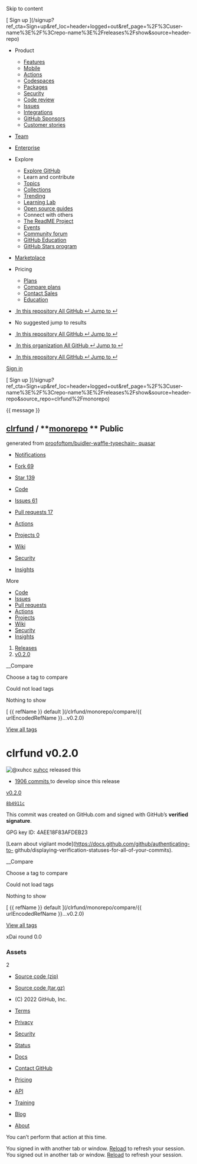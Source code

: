 Skip to content

[ ](https://github.com/)

[ Sign up
](/signup?ref_cta=Sign+up&ref_loc=header+logged+out&ref_page=%2F%3Cuser-
name%3E%2F%3Crepo-name%3E%2Freleases%2Fshow&source=header-repo)

  * Product 

    * [ Features ](/features)
    * [ Mobile ](/mobile)
    * [ Actions ](/features/actions)
    * [ Codespaces ](/features/codespaces)
    * [ Packages ](/features/packages)
    * [ Security ](/features/security)
    * [ Code review ](/features/code-review)
    * [ Issues ](/features/issues)
    * [ Integrations ](/features/integrations)
    * [ GitHub Sponsors ](/sponsors)
    * [ Customer stories ](/customer-stories)

  * [Team](/team)
  * [Enterprise](/enterprise)
  * Explore 

    * [ Explore GitHub ](/explore)
    * Learn and contribute
    * [ Topics ](/topics)
    * [ Collections ](/collections)
    * [ Trending ](/trending)
    * [ Learning Lab ](https://lab.github.com/)
    * [ Open source guides ](https://opensource.guide)
    * Connect with others
    * [ The ReadME Project ](/readme)
    * [ Events ](/events)
    * [ Community forum ](https://github.community)
    * [ GitHub Education ](https://education.github.com)
    * [ GitHub Stars program ](https://stars.github.com)

  * [Marketplace](/marketplace)
  * Pricing 

    * [ Plans ](/pricing)
    * [ Compare plans ](/pricing#compare-features)
    * [ Contact Sales ](https://github.com/enterprise/contact)
    * [ Education ](https://education.github.com)

  * [ ![]() In this repository  All GitHub  ↵ Jump to ↵ ]()

  * No suggested jump to results

  * [ ![]() In this repository  All GitHub  ↵ Jump to ↵ ]()
  * [ ![]() In this organization  All GitHub  ↵ Jump to ↵ ]()
  * [ ![]() In this repository  All GitHub  ↵ Jump to ↵ ]()

[ Sign in
](/login?return_to=https%3A%2F%2Fgithub.com%2Fclrfund%2Fmonorepo%2Freleases%2Ftag%2Fv0.2.0)

[ Sign up
](/signup?ref_cta=Sign+up&ref_loc=header+logged+out&ref_page=%2F%3Cuser-
name%3E%2F%3Crepo-name%3E%2Freleases%2Fshow&source=header-
repo&source_repo=clrfund%2Fmonorepo)

{{ message }}

##  [clrfund](/clrfund) / **[monorepo](/clrfund/monorepo) ** Public

generated from [proofoftom/buidler-waffle-typechain-
quasar](/proofoftom/buidler-waffle-typechain-quasar)

  * [ Notifications ](/login?return_to=%2Fclrfund%2Fmonorepo)
  * [ Fork 69 ](/login?return_to=%2Fclrfund%2Fmonorepo)
  * [ Star  139 ](/login?return_to=%2Fclrfund%2Fmonorepo)

  * [ Code ](/clrfund/monorepo/tree/v0.2.0)
  * [ Issues 61 ](/clrfund/monorepo/issues)
  * [ Pull requests 17 ](/clrfund/monorepo/pulls)
  * [ Actions ](/clrfund/monorepo/actions)
  * [ Projects 0 ](/clrfund/monorepo/projects?type=beta)
  * [ Wiki ](/clrfund/monorepo/wiki)
  * [ Security ](/clrfund/monorepo/security)
  * [ Insights ](/clrfund/monorepo/pulse)

More

  * [ Code ](/clrfund/monorepo/tree/v0.2.0)
  * [ Issues ](/clrfund/monorepo/issues)
  * [ Pull requests ](/clrfund/monorepo/pulls)
  * [ Actions ](/clrfund/monorepo/actions)
  * [ Projects ](/clrfund/monorepo/projects?type=beta)
  * [ Wiki ](/clrfund/monorepo/wiki)
  * [ Security ](/clrfund/monorepo/security)
  * [ Insights ](/clrfund/monorepo/pulse)

  1. [Releases](/clrfund/monorepo/releases)
  2. [ v0.2.0 ](/clrfund/monorepo/releases/tag/v0.2.0)

__Compare

Choose a tag to compare

Could not load tags

Nothing to show

[ {{ refName }} default ](/clrfund/monorepo/compare/{{ urlEncodedRefName
}}...v0.2.0)

[View all tags](/clrfund/monorepo/tags)

# clrfund v0.2.0

![@xuhcc](https://avatars.githubusercontent.com/u/1660460?s=40&v=4)
[xuhcc](/xuhcc) released this

* [ 1906 commits ](/clrfund/monorepo/compare/v0.2.0...develop) to develop since this release 

[ v0.2.0  ](/clrfund/monorepo/tree/v0.2.0)

[ `8b4911c`
](/clrfund/monorepo/commit/8b4911c0ae2c6de6471f9affbd936c11cf897ded)

This commit was created on GitHub.com and signed with GitHub’s **verified
signature**.

GPG key ID: 4AEE18F83AFDEB23

[Learn about vigilant mode](https://docs.github.com/github/authenticating-to-
github/displaying-verification-statuses-for-all-of-your-commits).

__Compare

Choose a tag to compare

Could not load tags

Nothing to show

[ {{ refName }} default ](/clrfund/monorepo/compare/{{ urlEncodedRefName
}}...v0.2.0)

[View all tags](/clrfund/monorepo/tags)

xDai round 0.0

### Assets

2

  * [ Source code (zip) ](/clrfund/monorepo/archive/refs/tags/v0.2.0.zip)

  * [ Source code (tar.gz) ](/clrfund/monorepo/archive/refs/tags/v0.2.0.tar.gz)

  * [ ](https://github.com "GitHub") (C) 2022 GitHub, Inc. 

  * [Terms](https://docs.github.com/en/github/site-policy/github-terms-of-service)
  * [Privacy](https://docs.github.com/en/github/site-policy/github-privacy-statement)
  * [Security](https://github.com/security)
  * [Status](https://www.githubstatus.com/)
  * [Docs](https://docs.github.com)
  * [Contact GitHub](https://support.github.com?tags=dotcom-footer)
  * [Pricing](https://github.com/pricing)
  * [API](https://docs.github.com)
  * [Training](https://services.github.com)
  * [Blog](https://github.blog)
  * [About](https://github.com/about)

You can’t perform that action at this time.

You signed in with another tab or window. [Reload]() to refresh your session.
You signed out in another tab or window. [Reload]() to refresh your session.

